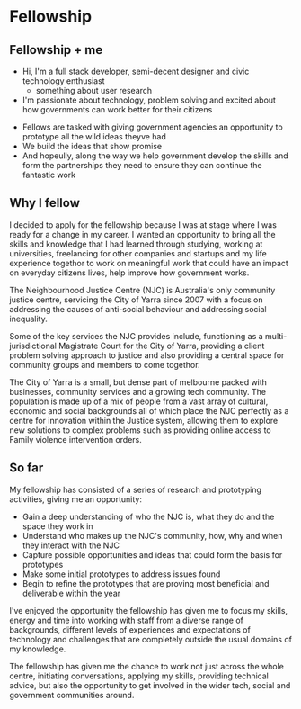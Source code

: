 # Fellowship
## Fellowship + me
- Hi, I'm a full stack developer, semi-decent designer and civic technology enthusiast
  * something about user research
- I'm passionate about technology, problem solving and excited about how governments can work better for their citizens

* Fellows are tasked with giving government agencies an opportunity to prototype all the wild ideas theyve had
* We build the ideas that show promise
* And hopeully, along the way we help government develop the skills and form the partnerships they need to ensure they can continue the fantastic work

## Why I fellow

I decided to apply for the fellowship because I was at stage where I was ready for a change in my career. I wanted an opportunity to bring all the skills and knowledge that I had learned through studying, working at universities, freelancing for other companies and startups and my life experience togethor to work on meaningful work that could have an impact on everyday citizens lives, help improve how government works.

The Neighbourhood Justice Centre (NJC) is Australia's only community justice centre, servicing the City of Yarra since 2007 with a focus on addressing the causes of anti-social behaviour and addressing social inequality.

Some of the key services the NJC provides include, functioning as a multi-jurisdictional Magistrate Court for the City of Yarra, providing a client problem solving approach to justice and also providing a central space for community groups and members to come togethor.

The City of Yarra is a small, but dense part of melbourne packed with businesses, community services and a growing tech community. The population is made up of a mix of people from a vast array of cultural, economic and social backgrounds all of which place the NJC perfectly as a centre for innovation within the Justice system, allowing them to explore new solutions to complex problems such as providing online access to Family violence intervention orders.

## So far
My fellowship has consisted of a series of research and prototyping activities, giving me an opportunity:

* Gain a deep understanding of who the NJC is, what they do and the space they work in
* Understand who makes up the NJC's community, how, why and when they interact with the NJC
* Capture possible opportunities and ideas that could form the basis for prototypes
* Make some initial prototypes to address issues found
* Begin to refine the prototypes that are proving most beneficial and deliverable within the year

I've enjoyed the opportunity the fellowship has given me to focus my skills, energy and time into working with staff from a diverse range of backgrounds, different levels of experiences and expectations of technology and challenges that are completely outside the usual domains of my knowledge.

The fellowship has given me the chance to work not just across the whole centre, initiating conversations, applying my skills, providing technical advice, but also the opportunity to get involved in the wider tech, social and government communities around.
